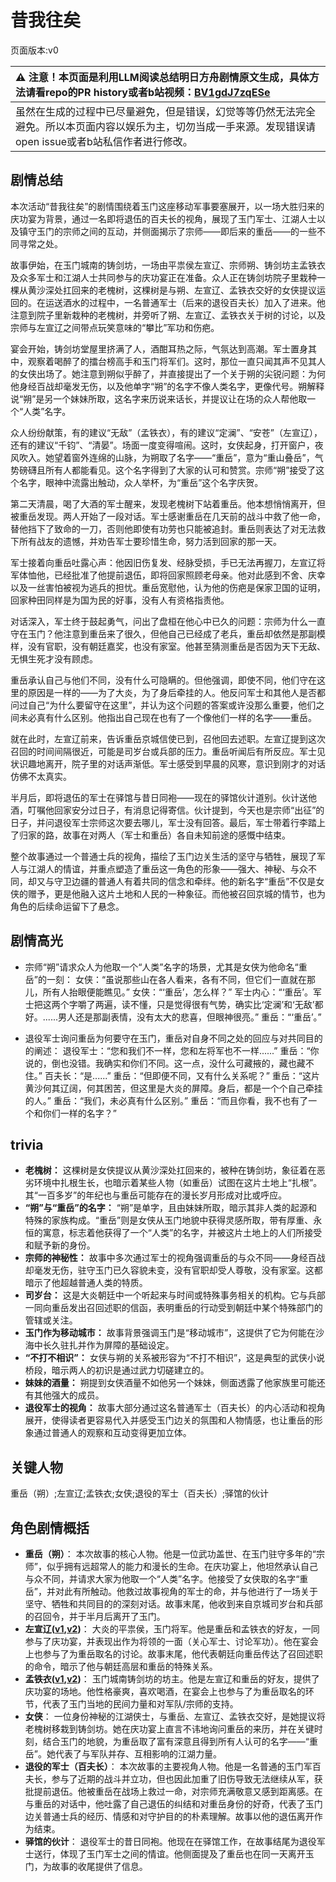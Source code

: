# 昔我往矣
页面版本:v0
 

| :warning: 注意！本页面是利用LLM阅读总结明日方舟剧情原文生成，具体方法请看repo的PR history或者b站视频：[BV1gdJ7zqESe](https://www.bilibili.com/video/BV1gdJ7zqESe/)         |
|:----------------------------|
| 虽然在生成的过程中已尽量避免，但是错误，幻觉等等仍然无法完全避免。所以本页面内容以娱乐为主，切勿当成一手来源。发现错误请open issue或者b站私信作者进行修改。|



## 剧情总结
本次活动“昔我往矣”的剧情围绕着玉门这座移动军事要塞展开，以一场大胜归来的庆功宴为背景，通过一名即将退伍的百夫长的视角，展现了玉门军士、江湖人士以及镇守玉门的宗师之间的互动，并侧面揭示了宗师——即后来的重岳——的一些不同寻常之处。

故事伊始，在玉门城南的铸剑坊，一场由平祟侯左宣辽、宗师朔、铸剑坊主孟铁衣及众多军士和江湖人士共同参与的庆功宴正在准备。众人正在铸剑坊院子里栽种一棵从黄沙深处扛回来的老槐树，这棵树是与朔、左宣辽、孟铁衣交好的女侠提议运回的。在运送酒水的过程中，一名普通军士（后来的退役百夫长）加入了进来。他注意到院子里新栽种的老槐树，并旁听了朔、左宣辽、孟铁衣关于树的讨论，以及宗师与左宣辽之间带点玩笑意味的“攀比”军功和伤疤。

宴会开始，铸剑坊堂屋里挤满了人，酒酣耳热之际，气氛达到高潮。军士置身其中，观察着喝醉了的擂台榜高手和玉门将军们。这时，那位一直只闻其声不见其人的女侠出场了。她注意到朔似乎醉了，并直接提出了一个关于朔的尖锐问题：为何他身经百战却毫发无伤，以及他单字“朔”的名字不像人类名字，更像代号。朔解释说“朔”是另一个妹妹所取，这名字来历说来话长，并提议让在场的众人帮他取一个“人类”名字。

众人纷纷献策，有的建议“无敌”（孟铁衣），有的建议“定澜”、“安苍”（左宣辽），还有的建议“千钧”、“清晏”。场面一度变得喧闹。这时，女侠起身，打开窗户，夜风吹入。她望着窗外连绵的山脉，为朔取了名字——“重岳”，意为“重山叠岳”，气势磅礴且所有人都能看见。这个名字得到了大家的认可和赞赏。宗师“朔”接受了这个名字，眼神中流露出触动，众人举杯，为“重岳”这个名字庆贺。

第二天清晨，喝了大酒的军士醒来，发现老槐树下站着重岳。他本想悄悄离开，但被重岳发现。两人开始了一段对话。军士感谢重岳在几天前的战斗中救了他一命，替他挡下了致命的一刀，否则他即使有功劳也只能被追封。重岳则表达了对无法救下所有战友的遗憾，并劝告军士要珍惜生命，努力活到回家的那一天。

军士接着向重岳吐露心声：他因旧伤复发、经脉受损，手已无法再握刀，左宣辽将军体恤他，已经批准了他提前退伍，即将回家照顾老母亲。他对此感到不舍、庆幸以及一丝害怕被视为逃兵的担忧。重岳宽慰他，认为他的伤疤是保家卫国的证明，回家种田同样是为国为民的好事，没有人有资格指责他。

对话深入，军士终于鼓起勇气，问出了盘桓在他心中已久的问题：宗师为什么一直守在玉门？他注意到重岳来了很久，但他自己已经成了老兵，重岳却依然是那副模样，没有官职，没有朝廷嘉奖，也没有家室。他甚至猜测重岳是否因为天下无敌、无惧生死才没有顾虑。

重岳承认自己与他们不同，没有什么可隐瞒的。但他强调，即使不同，他们守在这里的原因是一样的——为了大炎，为了身后牵挂的人。他反问军士和其他人是否都问过自己“为什么要留守在这里”，并认为这个问题的答案或许没那么重要，他们之间未必真有什么区别。他指出自己现在也有了一个像他们一样的名字——重岳。

就在此时，左宣辽前来，告诉重岳京城信使已到，召他回去述职。左宣辽提到这次召回的时间间隔很近，可能是司岁台或兵部的压力。重岳听闻后有所反应。军士见状识趣地离开，院子里的对话声渐低。军士感受到早晨的风寒，意识到刚才的对话仿佛不太真实。

半月后，即将退伍的军士在驿馆与昔日同袍——现在的驿馆伙计道别。伙计送他酒，叮嘱他回家安分过日子，有消息记得寄信。伙计提到，今天也是宗师“出征”的日子，并问退役军士宗师这次要去哪儿，军士没有回答。最后，军士带着行李踏上了归家的路，故事在对两人（军士和重岳）各自未知前途的感慨中结束。

整个故事通过一个普通士兵的视角，描绘了玉门边关生活的坚守与牺牲，展现了军人与江湖人的情谊，并重点塑造了重岳这一角色的形象——强大、神秘、与众不同，却又与守卫边疆的普通人有着共同的信念和牵绊。他的新名字“重岳”不仅是女侠的赠予，更是他融入这片土地和人民的一种象征。而他被召回京城的情节，也为角色的后续命运留下了悬念。
## 剧情高光
*   宗师“朔”请求众人为他取一个“人类”名字的场景，尤其是女侠为他命名“重岳”的一刻：
    女侠：“虽说那些山在各人看来，各有不同，但它们一直就在那儿，所有人抬眼便能瞧见。”
    女侠：“‘重岳’，怎么样？”
    军士内心：“‘重岳’。军士把这两个字嚼了两遍，读不懂，只是觉得很有气势，确实比‘定澜’和‘无敌’都好。......男人还是那副表情，没有太大的悲喜，但眼神很亮。”
    重岳：“‘重岳’。”

*   退役军士询问重岳为何要守在玉门，重岳对自身不同之处的回应与对共同目的的阐述：
    退役军士：“您和我们不一样，您和左将军也不一样......”
    重岳：“你说的，倒也没错。我确实和你们不同。这一点，没什么可藏掖的，藏也藏不住。”
    百夫长：“是......”
    重岳：“但即便不同，又有什么关系呢？”
    重岳：“这片黄沙何其辽阔，何其困苦，但这里是大炎的屏障。身后，都是一个个自己牵挂的人。”
    重岳：“我们，未必真有什么区别。”
    重岳：“而且你看，我不也有了一个和你们一样的名字？”
## trivia
*   **老槐树：** 这棵树是女侠提议从黄沙深处扛回来的，被种在铸剑坊，象征着在恶劣环境中扎根生长，也暗示着某些人物（如重岳）试图在这片土地上“扎根”。其“一百多岁”的年纪也与重岳可能存在的漫长岁月形成对比或呼应。
*   **“朔”与“重岳”的名字：** “朔”是单字，且由妹妹所取，暗示其非人类的起源和特殊的家族构成。“重岳”则是女侠从玉门地貌中获得灵感所取，带有厚重、永恒的寓意，标志着他获得了一个“人类”的名字，并被这片土地上的人们所接受和赋予新的身份。
*   **宗师的神秘性：** 故事中多次通过军士的视角强调重岳的与众不同——身经百战却毫发无伤，驻守玉门已久容貌未变，没有官职却受人尊敬，没有家室。这都暗示了他超越普通人类的特质。
*   **司岁台：** 这是大炎朝廷中一个听起来与时间或特殊事务相关的机构。它与兵部一同向重岳发出召回述职的信函，表明重岳的行动受到朝廷中某个特殊部门的管辖或关注。
*   **玉门作为移动城市：** 故事背景强调玉门是“移动城市”，这提供了它为何能在沙海中长久驻扎并作为屏障的基础设定。
*   **“不打不相识”：** 女侠与朔的关系被形容为“不打不相识”，这是典型的武侠小说桥段，暗示两人的初识是通过武力切磋建立的。
*   **妹妹的酒量：** 朔提到女侠酒量不如他另一个妹妹，侧面透露了他家族里可能还有其他强大的成员。
*   **退役军士的视角：** 故事大部分通过这名普通军士（百夫长）的内心活动和视角展开，使得读者更容易代入并感受玉门边关的氛围和人物情感，也让重岳的形象通过普通人的观察和互动变得更加立体。
## 关键人物
重岳（朔）;左宣辽;孟铁衣;女侠;退役的军士（百夫长）;驿馆的伙计
## 角色剧情概括
-   **重岳（朔）**： 本次故事的核心人物。他是一位武功盖世、在玉门驻守多年的“宗师”，似乎拥有远超常人的能力和漫长的生命。在庆功宴上，他坦然承认自己与众不同，并请求大家为他取一个“人类”名字。他接受了女侠取的名字“重岳”，并对此有所触动。他救过故事视角的军士的命，并与他进行了一场关于坚守、牺牲和共同目的的深刻对话。故事末尾，他收到来自京城司岁台和兵部的召回令，并于半月后离开了玉门。
-   **左宣辽([v1](../chars/extended_char_zuo_xuan_liao.md),[v2](../char_v3/extended_char_zuo_xuan_liao.md))**： 大炎的平祟侯，玉门将军。他是重岳和孟铁衣的好友，一同参与了庆功宴，并表现出作为将领的一面（关心军士、讨论军功）。他在宴会上也参与了为重岳取名的讨论。故事末尾，他代表朝廷向重岳传达了召回述职的命令，暗示了他与朝廷高层和重岳的特殊关系。
-   **孟铁衣([v1](../chars/extended_char_meng_tie_yi.md),[v2](../char_v3/extended_char_meng_tie_yi.md))**： 玉门城南铸剑坊的坊主。他是左宣辽和重岳的好友，提供了庆功宴的场地。他性格豪爽，喜欢喝酒，在宴会上也参与了为重岳取名的环节，代表了玉门当地的民间力量和对军队/宗师的支持。
-   **女侠**： 一位身份神秘的江湖侠士，与重岳、左宣辽、孟铁衣交好，是她提议将老槐树移栽到铸剑坊。她在庆功宴上直言不讳地询问重岳的来历，并在关键时刻，结合玉门的地貌，为重岳取了富有深意且得到所有人认可的名字——“重岳”。她代表了与军队并存、互相影响的江湖力量。
-   **退役的军士（百夫长）**： 本次故事的主要视角人物。他是一名普通的玉门军百夫长，参与了近期的战斗并立功，但也因此加重了旧伤导致无法继续从军，获批提前退伍。他被重岳在战场上救过一命，对宗师充满敬意又感到距离感。在与重岳的对话中，他吐露了自己退伍的纠结和对重岳身份的好奇，代表了玉门边关普通士兵的经历、情感和对守护目的的朴素理解。故事以他的退伍离开作为结束。
-   **驿馆的伙计**： 退役军士的昔日同袍。他现在在驿馆工作，在故事结尾为退役军士送行，体现了玉门军士之间的情谊。他侧面提及了重岳也在同一天离开玉门，为故事的收尾提供了信息。